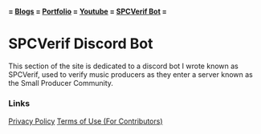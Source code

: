 #### = [Blogs](https://arykdev.wordpress.com) = [Portfolio](portfolio) = [Youtube](youtube.md) = [SPCVerif Bot](SPCVerif) =

# SPCVerif Discord Bot

This section of the site is dedicated to a discord bot I wrote known as SPCVerif, used to verify music producers as they enter a server known as the Small Producer Community.

### Links

[Privacy Policy](privacy.md)
[Terms of Use (For Contributors)](contributing.md)

